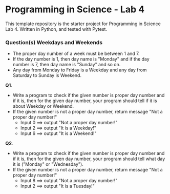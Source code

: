 # Programming in Science - Lab 4

This template repository is the starter project for Programming in Science Lab 4. Written in Python, and tested with Pytest.

### Question(s) Weekdays and Weekends
 * The proper day number of a week must be between 1 and 7.
 * If the day number is 1, then day name is "Monday" and if the day number is 7, then day name is "Sunday" and so on.
 * Any day from Monday to Friday is a Weekday and any day from Saturday to Sunday is Weekend.  

**Q1**. 
* Write a program to check if the given number is proper day number and if it is, then for the given day number, your program should tell if it is about Weekday or Weekend.
* If the given number is not a proper day number, return message "Not a proper day number!"
  * Input 0 ==> output "Not a proper day number!"
  * Input 2 ==> output "It is a Weekday!"
  * Input 6 ==> output "It is a Weekend!"
 
**Q2**. 
* Write a program to check if the given number is proper day number and if it is, then for the given day number, your program should tell what day it is ("Monday" or "Wednesday").
* If the given number is not a proper day number, return message "Not a proper day number!"
  * Input 8 ==> output "Not a proper day number!"
  * Input 2 ==> output "It is a Tuesday!"

